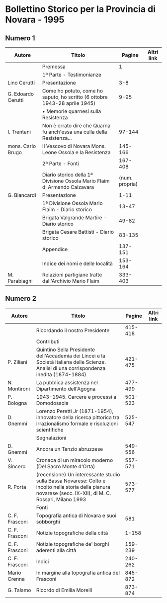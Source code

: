 # Bollettino Storico per la Provincia di Novara - 1995

## Numero 1

| Autore             | Titolo                                                                     | Pagine         | Altri link |
|--------------------|----------------------------------------------------------------------------|----------------|------------|
|                    | Premessa                                                                   | 1              |            |
|                    | 1ª Parte - Testimonianze                                                   |                |            |
| Lino Cerutti       | Presentazione                                                              | 3-8            |            |
| G. Edoardo Cerutti | Come ho potuto, come ho saputo, ho scritto (6 ottobre 1943-28 aprile 1945) | 9-95           |            |
|                    | • Memorie quarnesi sulla Resistenza                                        |                |            |
| I. Trentani        | Non è errato dire che Quarna fu anch'essa una culla della Resistenza...    | 97-144         |            |
| mons. Carlo Brugo  | Il Vescovo di Novara Mons. Leone Ossola e la Resistenza                    | 145-166        |            |
|                    | 2ª Parte - Fonti                                                           | 167-408        |            |
|                    | Diario storico della 1ª Divisione Ossola Mario Flaim di Armando Calzavara  | (num. propria) |            |
| G. Biancardi       | Presentazione                                                              | 1-11           |            |
|                    | 1ª Divisione Ossola Mario Flaim - Diario storico                           | 13-47          |            |
|                    | Brigata Valgrande Martire - Diario storico                                 | 49-82          |            |
|                    | Brigata Cesare Battisti - Diario storico                                   | 83-135         |            |
|                    | Appendice                                                                  | 137-151        |            |
|                    | Indice dei nomi e delle località                                           | 153-164        |            |
| M. Parabiaghi      | Relazioni partigiane tratte dall'Archivio Mario Flaim                      | 333-403        |            |

## Numero 2

| Autore         | Titolo                                                                                                                                                      | Pagine  | Altri link |
|----------------|-------------------------------------------------------------------------------------------------------------------------------------------------------------|---------|------------|
|                | Ricordando il nostro Presidente                                                                                                                             | 415-418 |            |
|                | Contributi                                                                                                                                                  |         |            |
| P. Ziliani     | Quintino Sella Presidente dell'Accademia dei Lincei e la Società Italiana delle Scienze. Analisi di una corrispondenza inedita (1874-1884)                  | 421-475 |            |
| N. Montironi   | La pubblica assistenza nel Dipartimento dell'Agogna                                                                                                         | 477-499 |            |
| P. Bologna     | 1943-1945. Carcere e processi a Domodossola                                                                                                                 | 501-523 |            |
| D. Gnemmi      | Lorenzo Peretti Jr (1871-1954), innovatore della ricerca pittorica tra irrazionalismo formale e risoluzioni scientifiche                                    | 525-547 |            |
|                | Segnalazioni                                                                                                                                                |         |            |
| D. Gnemmi      | Ancora un Tanzio abruzzese                                                                                                                                  | 549-556 |            |
| V. Sincero     | Cronaca di un miracolo moderno (Del Sacro Monte d'Orta)                                                                                                     | 557-571 |            |
| R. Porta       | (recensione) Un interessante studio sulla Bassa Novarese: Colto e incolto nella storia della pianura novarese (secc. IX-XII), di M. C. Rossari, Milano 1993 | 573-577 |            |
|                | Fonti                                                                                                                                                       |         |            |
| C. F. Frasconi | Topografia antica di Novara e suoi sobborghi                                                                                                                | 581     |            |
| C. F. Frasconi | Notizie topografiche della città                                                                                                                            | 1-158   |            |
| C. F. Frasconi | Notizie topografiche de' borghi aderenti alla città                                                                                                         | 159-239 |            |
| C. F. Frasconi | Indici                                                                                                                                                      | 240-262 |            |
| Mario Crenna   | In margine alla topografia antica del Frasconi                                                                                                              | 845-872 |            |
| G. Talamo      | Ricordo di Emilia Morelli                                                                                                                                   | 873-874 |            |
